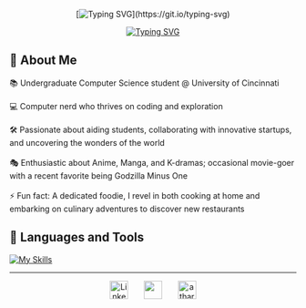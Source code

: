 
<div align="center">

[![Typing SVG](https://readme-typing-svg.demolab.com?font=Fira+Code&pause=1000&center=true&repeat=false&random=false&width=435&lines=Hi!+Atharv+Shete+here.)](https://git.io/typing-svg)

[![Typing SVG](https://readme-typing-svg.demolab.com?font=Fira+Code&pause=1000&random=false&width=435&lines=Junior+%40+University+of+Cincinnati;Senior+Venture+Analyst;5%2B+years+coding+experience)](https://git.io/typing-svg)

</div>

## 🧐 About Me
 📚 Undergraduate Computer Science student @ University of Cincinnati
 <br />
 <br />
 💻 Computer nerd who thrives on coding and exploration
 <br />
 <br />
 🛠️ Passionate about aiding students, collaborating with innovative startups, and uncovering the wonders of the world
 <br />
 <br />
 🎭 Enthusiastic about Anime, Manga, and K-dramas; occasional movie-goer with a recent favorite being Godzilla Minus One 
 <br />
 <br />
 ⚡ Fun fact: A dedicated foodie, I revel in both cooking at home and embarking on culinary adventures to discover new restaurants

## 🧰 Languages and Tools

[![My Skills](https://skillicons.dev/icons?i=html,py,c,cpp,css,sass,js,bootstrap,sklearn,react,d3,astro,django,git,github,githubactions,gitlab,haskell,java,matlab,postgres,rust,netlify,vscode,anaconda,figma,notion&perline=12)](https://skillicons.dev)

---
<p align="center">
  <a href="https://www.linkedin.com/in/atharvshete/"><img width="32px" alt="LinkedIn" title="LinkedIn" src="https://i.imgur.com/yRpa1dQ.png"/></a>
  &#8287;&#8287;&#8287;&#8287;&#8287;
  <a href="https://discord.com/users/727578414466203648" alt="Discord" title="Discord"><img width="32px" src="https://i.imgur.com/OViZO8J.png"/></a>
  &#8287;&#8287;&#8287;&#8287;&#8287;
  <a href="https://atharvshete-portfolio.netlify.app/"><img width="32px" alt="atharvshete-portfolio.netlify.app" title="DenverCoder1 Dev.to" src="https://i.imgur.com/mVm29vK.png"></a>
</p>
